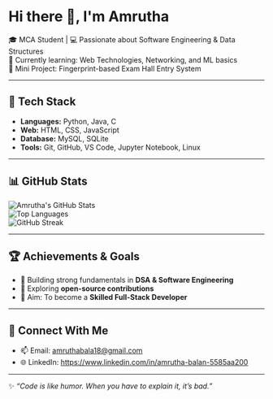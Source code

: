 # Hi there 👋, I'm Amrutha

🎓 MCA Student | 💻 Passionate about Software Engineering & Data Structures  
🌱 Currently learning: Web Technologies, Networking, and ML basics  
📌 Mini Project: Fingerprint-based Exam Hall Entry System  

---

## 🚀 Tech Stack
- **Languages:** Python, Java, C  
- **Web:** HTML, CSS, JavaScript  
- **Database:** MySQL, SQLite  
- **Tools:** Git, GitHub, VS Code, Jupyter Notebook, Linux  

---

## 📊 GitHub Stats
![Amrutha's GitHub Stats](https://github-readme-stats.vercel.app/api?username=amrutha612&show_icons=true&theme=radical)  
![Top Languages](https://github-readme-stats.vercel.app/api/top-langs/?username=amrutha612&layout=compact&theme=radical)  
![GitHub Streak](https://github-readme-streak-stats.herokuapp.com/?user=amrutha612&theme=radical)  

---

## 🏆 Achievements & Goals
- 🔹 Building strong fundamentals in **DSA & Software Engineering**  
- 🔹 Exploring **open-source contributions**  
- 🔹 Aim: To become a **Skilled Full-Stack Developer**  

---

## 🔗 Connect With Me
- 📫 Email: amruthabala18@gmail.com  
- 🌐 LinkedIn: https://www.linkedin.com/in/amrutha-balan-5585aa200

---

✨ *“Code is like humor. When you have to explain it, it’s bad.”*
